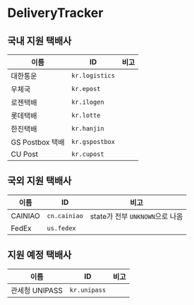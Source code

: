 # DeliveryTracker

## 국내 지원 택배사
|이름|ID|비고|
|---|---|---|
|대한통운|`kr.logistics`||
|우체국|`kr.epost`||
|로젠택배|`kr.ilogen`||
|롯데택배|`kr.lotte`||
|한진택배|`kr.hanjin`||
|GS Postbox 택배|`kr.gspostbox`||
|CU Post|`kr.cupost`||

## 국외 지원 택배사
|이름|ID|비고|
|---|---|---|
|CAINIAO|`cn.cainiao`|state가 전부 `UNKNOWN`으로 나옴|
|FedEx|`us.fedex`||

## 지원 예정 택배사
|이름|ID|비고|
|---|---|---|
|관세청 UNIPASS|`kr.unipass`||